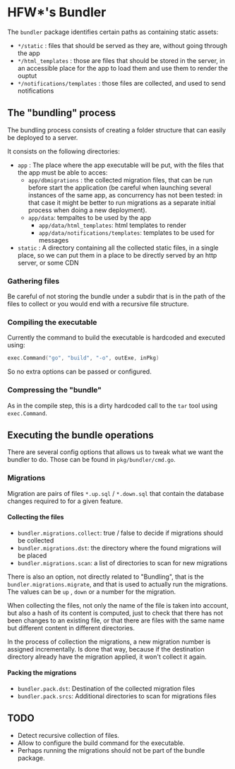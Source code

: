 # **HFW***'s Bundler

The `bundler` package identifies certain paths as containing static
assets:

- `*/static` : files that should be served as they are, without going through the app
- `*/html_templates` : those are files that should be stored in the server, in an
    accessible place for the app to load them and use them to render the ouptut
- `*/notifications/templates` : those files are collected, and used to send notifications


## The "bundling" process

The bundling process consists of creating a folder structure that can easily be
deployed to a server.

It consists on the following directories:

- `app` : The place where the app executable will be put, with the files that the
    app must be able to acces:
    - `app/dbmigrations` : the collected migration files, that can be run before
        start the application (be careful when launching several instances of
        the same app, as concurrency has not been tested: in that case it might
        be better to run migrations as a separate initial process when doing a
        new deployment).
    - `app/data`: tempaltes to be used by the app
        - `app/data/html_templates`: html templates to render
        - `app/data/notifications/templates`: templates to be used for messages
- `static` : A directory containing all the collected static files, in a single place, so we can put them in a place to be directly served by an http server, or some CDN

### Gathering files

Be careful of not storing the bundle under a subdir that is in the path of the files
to collect or you would end with a recursive file structure.


### Compiling the executable

Currently the command to build the executable is hardcoded and executed using:

```go
exec.Command("go", "build", "-o", outExe, inPkg)
```

So no extra options can be passed or configured.


### Compressing the "bundle"

As in the compile step, this is a dirty hardcoded call to the `tar` tool using
`exec.Command`.


## Executing the bundle operations

There are several config options that allows us to tweak what we want the bundler to do.
Those can be found in `pkg/bundler/cmd.go`.

### Migrations

Migration are pairs of files `*.up.sql` / `*.down.sql` that contain the database
changes required to for a given feature.

#### Collecting the files

- `bundler.migrations.collect`: true / false to decide if migrations should be collected
- `bundler.migrations.dst`: the directory where the found migrations will be placed
- `bundler.migrations.scan`: a list of directories to scan for new migrations

There is also an option, not directly related to "Bundling", that is the
`bundler.migrations.migrate`, and that is used to actually run the migrations. The values can be `up` , `down` or a number for the migration.

When collecting the files, not only the name of the file is taken into account, but
also a hash of its content is computed, just to check that there has not been changes
to an existing file, or that there are files with the same name but different content
in different directories.

In the process of collection the migrations, a new migration number is assigned
incrementally. Is done that way, because if the destination directory already
have the migration applied, it won't collect it again.

#### Packing the migrations

- `bundler.pack.dst`: Destination of the collected migration files
- `bundler.pack.srcs`: Additional directories to scan for migrations files

## TODO

- Detect recursive collection of files.
- Allow to configure the build command for the executable.
- Perhaps running the migrations should not be part of the bundle package.
